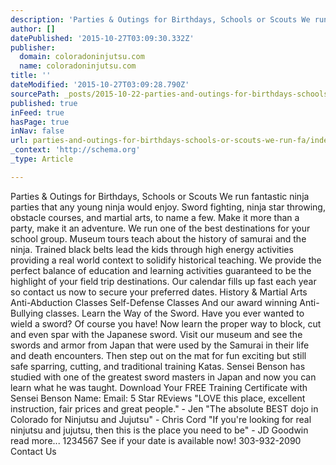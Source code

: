```yaml
---
description: 'Parties & Outings for Birthdays, Schools or Scouts We run fantastic ninja parties that any young ninja would enjoy. Sword fighting, ninja star throwing, obstacl'
author: []
datePublished: '2015-10-27T03:09:30.332Z'
publisher:
  domain: coloradoninjutsu.com
  name: coloradoninjutsu.com
title: ''
dateModified: '2015-10-27T03:09:28.790Z'
sourcePath: _posts/2015-10-22-parties-and-outings-for-birthdays-schools-or-scouts-we-run-fa.md
published: true
inFeed: true
hasPage: true
inNav: false
url: parties-and-outings-for-birthdays-schools-or-scouts-we-run-fa/index.html
_context: 'http://schema.org'
_type: Article

---
```

Parties & Outings for Birthdays, Schools or Scouts We run fantastic ninja parties that any young ninja would enjoy. Sword fighting, ninja star throwing, obstacle courses, and martial arts, to name a few. Make it more than a party, make it an adventure.   We run one of the best destinations for your school group. Museum tours teach about the history of samurai and the ninja. Trained black belts lead the kids through high energy activities providing a real world context to solidify historical teaching. We provide the perfect balance of education and learning activities guaranteed to be the highlight of your field trip destinations. Our calendar fills up fast each year so contact us now to secure your preferred dates.   History & Martial Arts Anti-Abduction Classes Self-Defense Classes And our award winning Anti-Bullying classes. Learn the Way of the Sword. Have you ever wanted to wield a sword? Of course you have! Now learn the proper way to block, cut and even spar with the Japanese sword. Visit our museum and see the swords and armor from Japan that were used by the Samurai in their life and death encounters. Then step out on the mat for fun exciting but still safe sparring, cutting, and traditional training Katas. Sensei Benson has studied with one of the greatest sword masters in Japan and now you can learn what he was taught.   Download Your FREE Training Certificate with Sensei Benson Name: Email:   5 Star REviews "LOVE this place, excellent instruction, fair prices and great people." - Jen "The absolute BEST dojo in Colorado for Ninjutsu and Jujutsu" - Chris Cord "If you're looking for real ninjutsu and jujutsu, then this is the place you need to be" - JD Goodwin read more... 1234567 See if your date is available now! 303-932-2090   Contact Us